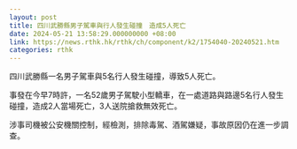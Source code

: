 ```yaml
---
layout: post
title: 四川武勝縣男子駕車與行人發生碰撞　造成5人死亡
date: 2024-05-21 13:58:29.000000000 +08:00
link: https://news.rthk.hk/rthk/ch/component/k2/1754040-20240521.htm
categories: rthk
---
```


四川武勝縣一名男子駕車與5名行人發生碰撞，導致5人死亡。

事發在今早7時許，一名52歲男子駕駛小型轎車，在一處道路與路邊5名行人發生碰撞，造成2人當場死亡，3人送院搶救無效死亡。

涉事司機被公安機關控制，經檢測，排除毒駕、酒駕嫌疑，事故原因仍在進一步調查。
